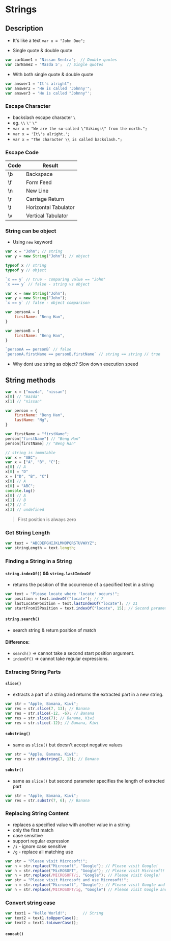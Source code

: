 # Strings

## Description
- It's like a text
`var x = "John Doe";`

- Single quote & double quote
``` JavaScript
var carName1 = "Nissan Sentra";  // Double quotes
var carName2 = 'Mazda 5';  // Single quotes
```

- With both single quote & double quote
``` JavaScript
var answer1 = "It's alright";
var answer2 = "He is called 'Johnny'";
var answer3 = 'He is called "Johnny"';
```

### Escape Character
- backslash escape character `\`
- eg. `\\` `\'` `\"`
- `var x = "We are the so-called \"Vikings\" from the north.";`
- `var x = 'It\'s alright.';`
- `var x = "The character \\ is called backslash.";`

### Escape Code
| Code | Result |
|---|---|
| \b | Backspace |
| \f | Form Feed |
| \n | New Line |
| \r | Carriage Return |
| \t | Horizontal Tabulator |
| \v | Vertical Tabulator |

### String can be object
- Using `new` keyword
``` JavaScript
var x = "John"; // string
var y = new String("John"); // object

typeof x // string
typeof y // object

`x == y` // true - comparing value == "John"
`x === y` // false - string vs object

var x = new String("John");
var y = new String("John");
`x == y` // false - object comparison

var personA = {
    firstName: "Beng Han",
}

var personB = {
    firstName: "Beng Han",
}

`personA == personB` // false
`personA.firstName == personB.firstName` // string == string // true
```

- Why dont use string as object? Slow down execution speed

## String methods
``` JavaScript
var x = ["mazda", "nissan"]
x[0] // "mazda"
x[1] // "nissan"

var person = {
    firstName: "Beng Han",
    lastName: "Ng",
}

var firstName = "firstName";
person["firstName"] // "Beng Han"
person[firstName] // "Beng Han"
```

``` JavaScript
// string is immutable
var x = "ABC";
var x = ["A", "B", "C"];
x[0] // A
x[0] = "D"
x = ["D", "B", "C"]
x[0] // A
x[0] = "ABC";
console.log()
x[0] // A
x[1] // B
x[2] // C
x[3] // undefined
```

> First position is always zero

### Get String Length
``` JavaScript
var text = "ABCDEFGHIJKLMNOPQRSTUVWXYZ";
var stringLength = text.length;
```

### Finding a String in a String
#### `string.indexOf()` && `string.lastIndexOf`
- returns the position of the occurrence of a specified text in a string
``` JavaScript
var text = "Please locate where 'locate' occurs!";
var position = text.indexOf("locate"); // 7
var lastLocatePosition = text.lastIndexOf("locate"); // 21
var startFrom15Position = text.indexOf("locate", 15); // Second parameter as starting position 21
```

#### `string.search()`
- search string & return position of match

#### Difference:
- `search()` => cannot take a second start position argument.
- `indexOf()` => cannot take regular expressions.

### Extracing String Parts
#### `slice()`
- extracts a part of a string and returns the extracted part in a new string.
``` JavaScript
var str = "Apple, Banana, Kiwi";
var res = str.slice(7, 13); // Banana
var res = str.slice(-12, -6); // Banana
var res = str.slice(7); // Banana, Kiwi
var res = str.slice(-12); // Banana, Kiwi
```

#### `substring()`
- same as `slice()` but doesn't accept negative values
``` JavaScript
var str = "Apple, Banana, Kiwi";
var res = str.substring(7, 13); // Banana
```

#### `substr()`
- same as `slice()` but second parameter specifies the length of extracted part
``` JavaScript
var str = "Apple, Banana, Kiwi";
var res = str.substr(7, 6); // Banana
```

### Replacing String Content
- replaces a specified value with another value in a string
- only the first match
- case sensitive
- support regular expression
- `/i` - ignore case sensitive
- `/g` - replace all matching use

``` JavaScript
var str = "Please visit Microsoft!";
var n = str.replace("Microsoft", "Google"); // Please visit Google!
var n = str.replace("MicROSOFT", "Google"); // Please visit Microsoft!
var n = str.replace(/MICROSOFT/i, "Google"); // Please visit Google!
var str = "Please visit Microsoft and use Microsoft!";
var n = str.replace("Microsoft", "Google"); // Please visit Google and use Microsoft!
var n = str.replace(/MICROSOFT/ig, "Google") // Please visit Google and use Google!
```

### Convert string case
``` JavaScript
var text1 = "Hello World!";       // String
var text2 = text1.toUpperCase();
var text2 = text1.toLowerCase();
```

#### `concat()`
